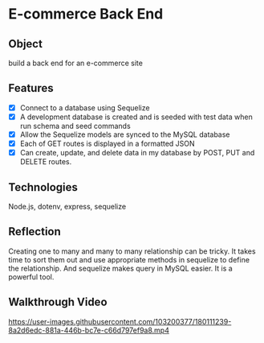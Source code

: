# E-commerce Back End

## Object
build a back end for an e-commerce site

## Features
- [x] Connect to a database using Sequelize
- [x] A development database is created and is seeded with test data when run schema and seed commands
- [x] Allow the Sequelize models are synced to the MySQL database
- [x] Each of GET routes is displayed in a formatted JSON
- [x] Can create, update, and delete data in my database by POST, PUT and DELETE routes.

## Technologies
Node.js, dotenv, express, sequelize

## Reflection
Creating one to many and many to many relationship can be tricky. It takes time to sort them out and use appropriate methods in sequelize to define the relationship. And sequelize makes query in MySQL easier. It is a powerful tool.

## Walkthrough Video

https://user-images.githubusercontent.com/103200377/180111239-8a2d6edc-881a-446b-bc7e-c66d797ef9a8.mp4

